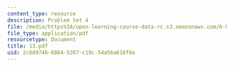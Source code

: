 ```yaml
---
content_type: resource
description: Problem Set 4
file: /media/https%3A/open-learning-course-data-rc.s3.amazonaws.com/6-821-programming-languages-fall-2002/2c6d974b68645267c19c54a56a616f8a_13.pdf
file_type: application/pdf
resourcetype: Document
title: 13.pdf
uid: 2c6d974b-6864-5267-c19c-54a56a616f8a
---
```

